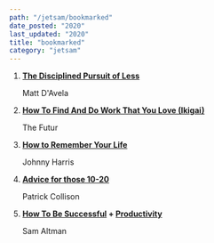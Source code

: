 ```yaml
---
path: "/jetsam/bookmarked"
date_posted: "2020"
last_updated: "2020"
title: "bookmarked"
category: "jetsam"
---
```


1. **[The Disciplined Pursuit of Less](https://www.youtube.com/watch?v=hsFefdPhL3w)**

   Matt D'Avela

2. **[How To Find And Do Work That You Love (Ikigai)](https://www.youtube.com/watch?v=G2SqqjRn_c0)**

   The Futur

3. **[How to Remember Your Life](https://www.youtube.com/watch?v=GLy4VKeYxD4)**

   Johnny Harris

4. **[Advice for those 10-20](https://patrickcollison.com/advice)**

   Patrick Collison

5. **[How To Be Successful](https://blog.samaltman.com/how-to-be-successful) + [Productivity](https://blog.samaltman.com/productivity)**

   Sam Altman
